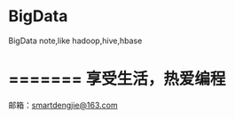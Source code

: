 BigData
=======

BigData note,like hadoop,hive,hbase

=======
享受生活，热爱编程
=======
邮箱：smartdengjie@163.com
